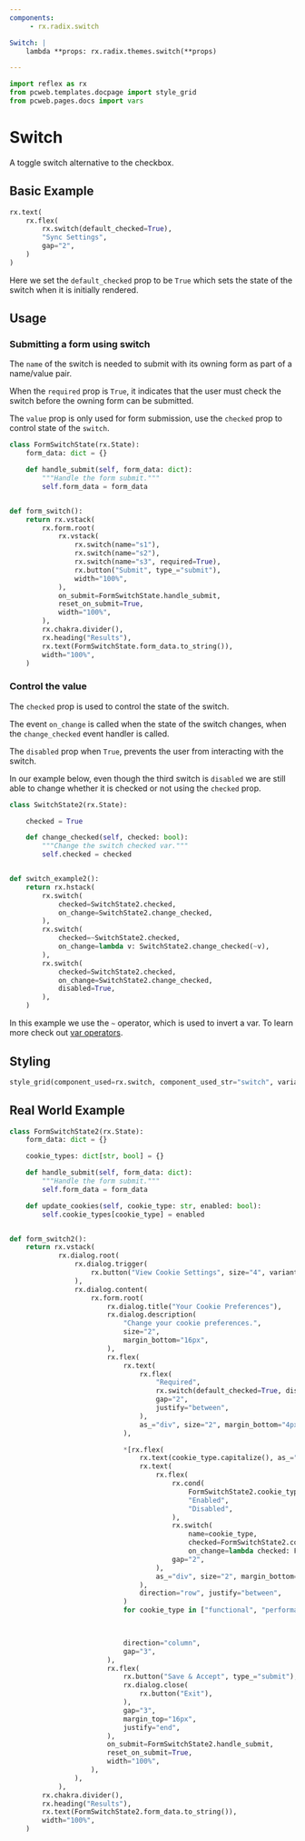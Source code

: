 ```yaml
---
components:
     - rx.radix.switch

Switch: |
    lambda **props: rx.radix.themes.switch(**props)

---
```


```python exec
import reflex as rx
from pcweb.templates.docpage import style_grid
from pcweb.pages.docs import vars
```

# Switch


A toggle switch alternative to the checkbox.

## Basic Example

```python demo
rx.text(
    rx.flex(
        rx.switch(default_checked=True),
        "Sync Settings",
        gap="2",
    )
)

```

Here we set the `default_checked` prop to be `True` which sets the state of the switch when it is initially rendered.

## Usage


### Submitting a form using switch

The `name` of the switch is needed to submit with its owning form as part of a name/value pair.

When the `required` prop is `True`, it indicates that the user must check the switch before the owning form can be submitted.

The `value` prop is only used for form submission, use the `checked` prop to control state of the `switch`.

```python demo exec
class FormSwitchState(rx.State):
    form_data: dict = {}

    def handle_submit(self, form_data: dict):
        """Handle the form submit."""
        self.form_data = form_data


def form_switch():
    return rx.vstack(
        rx.form.root(
            rx.vstack(
                rx.switch(name="s1"),
                rx.switch(name="s2"),
                rx.switch(name="s3", required=True),
                rx.button("Submit", type_="submit"),
                width="100%",
            ),
            on_submit=FormSwitchState.handle_submit,
            reset_on_submit=True,
            width="100%",
        ),
        rx.chakra.divider(),
        rx.heading("Results"),
        rx.text(FormSwitchState.form_data.to_string()),
        width="100%",
    )
```



### Control the value

The `checked` prop is used to control the state of the switch. 

The event `on_change` is called when the state of the switch changes, when the `change_checked` event handler is called.

The `disabled` prop when `True`, prevents the user from interacting with the switch.

In our example below, even though the third switch is `disabled` we are still able to change whether it is checked or not using the `checked` prop. 


```python demo exec
class SwitchState2(rx.State):

    checked = True

    def change_checked(self, checked: bool):
        """Change the switch checked var."""
        self.checked = checked


def switch_example2():
    return rx.hstack(
        rx.switch(
            checked=SwitchState2.checked,
            on_change=SwitchState2.change_checked,
        ),
        rx.switch(
            checked=~SwitchState2.checked,
            on_change=lambda v: SwitchState2.change_checked(~v),
        ),
        rx.switch(
            checked=SwitchState2.checked,
            on_change=SwitchState2.change_checked,
            disabled=True,
        ),
    )
```

In this example we use the `~` operator, which is used to invert a var. To learn more check out [var operators]({vars.var_operations.path}).



## Styling

```python eval
style_grid(component_used=rx.switch, component_used_str="switch", variants=["classic", "surface", "soft"], disabled=True, default_checked=True)
```


## Real World Example


```python demo exec
class FormSwitchState2(rx.State):
    form_data: dict = {}

    cookie_types: dict[str, bool] = {}

    def handle_submit(self, form_data: dict):
        """Handle the form submit."""
        self.form_data = form_data

    def update_cookies(self, cookie_type: str, enabled: bool):
        self.cookie_types[cookie_type] = enabled


def form_switch2():
    return rx.vstack(
            rx.dialog.root(
                rx.dialog.trigger(
                    rx.button("View Cookie Settings", size="4", variant="outline")
                ),
                rx.dialog.content(
                    rx.form.root(
                        rx.dialog.title("Your Cookie Preferences"),
                        rx.dialog.description(
                            "Change your cookie preferences.",
                            size="2",
                            margin_bottom="16px",
                        ),
                        rx.flex(
                            rx.text(
                                rx.flex(
                                    "Required",
                                    rx.switch(default_checked=True, disabled=True, name="required"),
                                    gap="2",
                                    justify="between",
                                ),
                                as_="div", size="2", margin_bottom="4px", weight="bold",
                            ),

                            *[rx.flex(
                                rx.text(cookie_type.capitalize(), as_="div", size="2", margin_bottom="4px", weight="bold"),
                                rx.text(
                                    rx.flex(
                                        rx.cond(
                                            FormSwitchState2.cookie_types[cookie_type],
                                            "Enabled",
                                            "Disabled",
                                        ),
                                        rx.switch(
                                            name=cookie_type, 
                                            checked=FormSwitchState2.cookie_types[cookie_type], 
                                            on_change=lambda checked: FormSwitchState2.update_cookies(cookie_type, checked)),
                                        gap="2",
                                    ),
                                    as_="div", size="2", margin_bottom="4px", weight="bold",
                                ),
                                direction="row", justify="between",
                            )
                            for cookie_type in ["functional", "performance", "analytics", "advertisement", "others"]],


                            
                            direction="column",
                            gap="3",
                        ),
                        rx.flex(
                            rx.button("Save & Accept", type_="submit"),
                            rx.dialog.close(
                                rx.button("Exit"),
                            ),
                            gap="3",
                            margin_top="16px",
                            justify="end",
                        ),
                        on_submit=FormSwitchState2.handle_submit,
                        reset_on_submit=True,
                        width="100%",
                    ),
                ),
            ),
        rx.chakra.divider(),
        rx.heading("Results"),
        rx.text(FormSwitchState2.form_data.to_string()),
        width="100%",
    )
```
